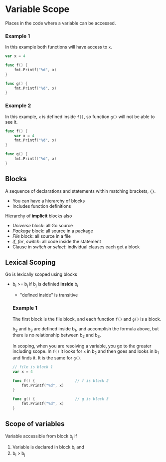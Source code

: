 # Variable Scope

Places in the code where a variable can be accessed. 

### Example 1
In this example both functions will have access to `x`.

```go
var x = 4

func f() {
    fmt.Printf("%d", x)
}

func g() {
    fmt.Printf("%d", x)
}
```

### Example 2
In this example, `x` is defined inside `f()`, so function `g()` will not be able to see it. 

```go
func f() {
    var x = 4
    fmt.Printf("%d", x)
}

func g() {
    fmt.Printf("%d", x)
}
```

## Blocks
A sequence of declarations and statements within matching brackets, `{}`.

- You can have a hierarchy of blocks
- Includes function definitions

Hierarchy of **implicit** blocks also 
- *Universe* block: all Go source
- *Package* block: all source in a package
- *File* block: all source in a file
- *if*, *for*, *switch*: all code inside the statement
- Clause in *switch* or *select*: individual clauses each get a block

## Lexical Scoping
Go is lexically scoped using blocks
- b<sub>i</sub> >= b<sub>j</sub> if b<sub>j</sub> is definied **inside** b<sub>i</sub>
    - "defined inside" is transitive

    ### Example 1
    The first block is the file block, and each function `f()` and `g()` is a block. 

    b<sub>2</sub> and b<sub>3</sub> are defined inside b<sub>1</sub>, and accomplish the formula above, but there is no relationship between  b<sub>2</sub> and b<sub>3</sub>. 

    In scoping, when you are resolving a variable, you go to the greater including scope. In `f()` it looks for `x` in b<sub>2</sub> and then goes and looks in b<sub>1</sub> and finds it. It is the same for `g()`.

    ```go
    // file is block 1
    var x = 4                  

    func f() {                  // f is block 2
        fmt.Printf("%d", x)
    }

    func g() {                  // g is block 3
        fmt.Printf("%d", x)
    }
    ```

## Scope of variables
Variable accessible from block b<sub>j</sub> if
1. Variable is declared in block b<sub>i</sub> and 
2. b<sub>i</sub> > b<sub>j</sub>